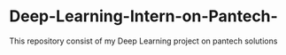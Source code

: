 # Deep-Learning-Intern-on-Pantech-
This repository consist of my Deep Learning project on pantech solutions
